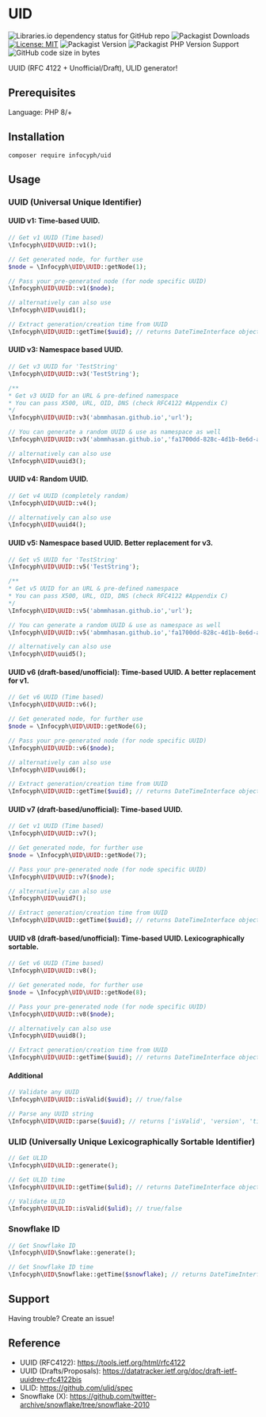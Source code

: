 # UID

![Libraries.io dependency status for GitHub repo](https://img.shields.io/librariesio/github/infocyph/uid)
![Packagist Downloads](https://img.shields.io/packagist/dt/infocyph/uid)
[![License: MIT](https://img.shields.io/badge/License-MIT-green.svg)](https://opensource.org/licenses/MIT)
![Packagist Version](https://img.shields.io/packagist/v/infocyph/uid)
![Packagist PHP Version Support](https://img.shields.io/packagist/php-v/infocyph/uid)
![GitHub code size in bytes](https://img.shields.io/github/languages/code-size/infocyph/uid)

UUID (RFC 4122 + Unofficial/Draft), ULID generator!

## Prerequisites

Language: PHP 8/+

## Installation

```
composer require infocyph/uid
```

## Usage

### UUID (Universal Unique Identifier)

#### UUID v1: Time-based UUID.

```php
// Get v1 UUID (Time based)
\Infocyph\UID\UUID::v1();

// Get generated node, for further use
$node = \Infocyph\UID\UUID::getNode(1);

// Pass your pre-generated node (for node specific UUID)
\Infocyph\UID\UUID::v1($node);

// alternatively can also use
\Infocyph\UID\uuid1();

// Extract generation/creation time from UUID
\Infocyph\UID\UUID::getTime($uuid); // returns DateTimeInterface object
```

#### UUID v3: Namespace based UUID.

```php
// Get v3 UUID for 'TestString'
\Infocyph\UID\UUID::v3('TestString');

/**
* Get v3 UUID for an URL & pre-defined namespace
* You can pass X500, URL, OID, DNS (check RFC4122 #Appendix C)
*/
\Infocyph\UID\UUID::v3('abmmhasan.github.io','url');

// You can generate a random UUID & use as namespace as well
\Infocyph\UID\UUID::v3('abmmhasan.github.io','fa1700dd-828c-4d1b-8e6d-a6104807da90');

// alternatively can also use
\Infocyph\UID\uuid3();
```

#### UUID v4: Random UUID.

```php
// Get v4 UUID (completely random)
\Infocyph\UID\UUID::v4();

// alternatively can also use
\Infocyph\UID\uuid4();
```

#### UUID v5: Namespace based UUID. Better replacement for v3.

```php
// Get v5 UUID for 'TestString'
\Infocyph\UID\UUID::v5('TestString');

/**
* Get v5 UUID for an URL & pre-defined namespace
* You can pass X500, URL, OID, DNS (check RFC4122 #Appendix C)
*/
\Infocyph\UID\UUID::v5('abmmhasan.github.io','url');

// You can generate a random UUID & use as namespace as well
\Infocyph\UID\UUID::v5('abmmhasan.github.io','fa1700dd-828c-4d1b-8e6d-a6104807da90');

// alternatively can also use
\Infocyph\UID\uuid5();
```

#### UUID v6 (draft-based/unofficial): Time-based UUID. A better replacement for v1.

```php
// Get v6 UUID (Time based)
\Infocyph\UID\UUID::v6();

// Get generated node, for further use
$node = \Infocyph\UID\UUID::getNode(6);

// Pass your pre-generated node (for node specific UUID)
\Infocyph\UID\UUID::v6($node);

// alternatively can also use
\Infocyph\UID\uuid6();

// Extract generation/creation time from UUID
\Infocyph\UID\UUID::getTime($uuid); // returns DateTimeInterface object
```

#### UUID v7 (draft-based/unofficial): Time-based UUID.

```php
// Get v1 UUID (Time based)
\Infocyph\UID\UUID::v7();

// Get generated node, for further use
$node = \Infocyph\UID\UUID::getNode(7);

// Pass your pre-generated node (for node specific UUID)
\Infocyph\UID\UUID::v7($node);

// alternatively can also use
\Infocyph\UID\uuid7();

// Extract generation/creation time from UUID
\Infocyph\UID\UUID::getTime($uuid); // returns DateTimeInterface object
```

#### UUID v8 (draft-based/unofficial): Time-based UUID. Lexicographically sortable.

```php
// Get v6 UUID (Time based)
\Infocyph\UID\UUID::v8();

// Get generated node, for further use
$node = \Infocyph\UID\UUID::getNode(8);

// Pass your pre-generated node (for node specific UUID)
\Infocyph\UID\UUID::v8($node);

// alternatively can also use
\Infocyph\UID\uuid8();

// Extract generation/creation time from UUID
\Infocyph\UID\UUID::getTime($uuid); // returns DateTimeInterface object
```

#### Additional

```php
// Validate any UUID
\Infocyph\UID\UUID::isValid($uuid); // true/false

// Parse any UUID string
\Infocyph\UID\UUID::parse($uuid); // returns ['isValid', 'version', 'time', 'node']
```

### ULID (Universally Unique Lexicographically Sortable Identifier)

```php
// Get ULID
\Infocyph\UID\ULID::generate();

// Get ULID time
\Infocyph\UID\ULID::getTime($ulid); // returns DateTimeInterface object

// Validate ULID
\Infocyph\UID\ULID::isValid($ulid); // true/false
```

### Snowflake ID
```php
// Get Snowflake ID
\Infocyph\UID\Snowflake::generate();

// Get Snowflake ID time
\Infocyph\UID\Snowflake::getTime($snowflake); // returns DateTimeInterface object

```

## Support

Having trouble? Create an issue!

## Reference

- UUID (RFC4122): https://tools.ietf.org/html/rfc4122
- UUID (Drafts/Proposals): https://datatracker.ietf.org/doc/draft-ietf-uuidrev-rfc4122bis
- ULID: https://github.com/ulid/spec
- Snowflake (X): https://github.com/twitter-archive/snowflake/tree/snowflake-2010
